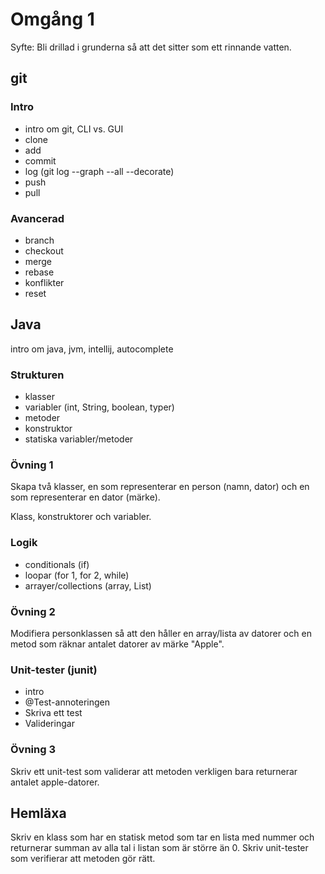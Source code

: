 # Omgång 1

Syfte: Bli drillad i grunderna så att det sitter som ett rinnande vatten.

## git

### Intro

- intro om git, CLI vs. GUI
- clone
- add
- commit
- log (git log --graph --all --decorate)
- push
- pull

### Avancerad

- branch
- checkout
- merge
- rebase
- konflikter
- reset

## Java

intro om java, jvm, intellij, autocomplete

### Strukturen

- klasser
- variabler (int, String, boolean, typer)
- metoder
- konstruktor
- statiska variabler/metoder

### Övning 1

Skapa två klasser, en som representerar en person (namn, dator) och en som representerar en dator (märke).

Klass, konstruktorer och variabler.

### Logik

- conditionals (if)
- loopar (for 1, for 2, while)
- arrayer/collections (array, List)

### Övning 2

Modifiera personklassen så att den håller en array/lista av datorer och en metod som räknar antalet datorer av märke "Apple".

### Unit-tester (junit)

- intro
- @Test-annoteringen
- Skriva ett test
- Valideringar

### Övning 3

Skriv ett unit-test som validerar att metoden verkligen bara returnerar antalet apple-datorer.

## Hemläxa

Skriv en klass som har en statisk metod som tar en lista med nummer och returnerar summan av alla tal i listan som är större än 0. Skriv unit-tester som verifierar att metoden gör rätt.
